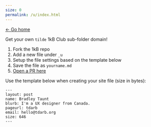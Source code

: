 ```yaml
---
size: 0
permalink: /u/index.html
---
```


[&larr; Go home](/)

Get your own `tilde` 1kB Club sub-folder domain!

1. Fork the 1kB repo
2. Add a new file under `_u`
3. Setup the file settings based on the template below
4. Save the file as `yourname.md`
5. [Open a PR here](https://github.com/bradleytaunt/1kb.club/pulls)

Use the template below when creating your site file (size in bytes):

```
---
layout: post
name: Bradley Taunt
blurb: I'm a UX designer from Canada.
pageurl: tdarb
email: hello@tdarb.org
size: 646
---
```
